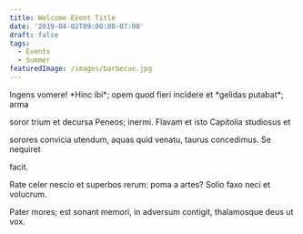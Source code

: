 ```yaml
---
title: Welcome Event Title
date: '2019-04-02T09:00:00-07:00'
draft: false
tags:
  - Events
  - Summer
featuredImage: /images/barbecue.jpg
---
```

Ingens vomere! \*Hinc ibi\*; opem quod fieri incidere et \*gelidas putabat\*; arma

soror trium et decursa Peneos; inermi. Flavam et isto Capitolia studiosus et

sorores convicia utendum, aquas quid venatu, taurus concedimus. Se nequiret

facit.

Rate celer nescio et superbos rerum: poma a artes? Solio faxo neci et volucrum.

Pater mores; est sonant memori, in adversum contigit, thalamosque deus ut vox.
